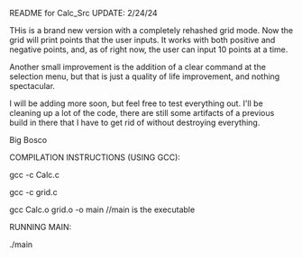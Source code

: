 README for Calc_Src
UPDATE: 2/24/24

THis is a brand new version with a completely rehashed grid mode. Now the grid will print points that the user inputs. It works with both positive and negative points, and, as of right now, the user can input 10 points at a time. 

Another small improvement is the addition of a clear command at the selection menu, but that is just a quality of life improvement, and nothing spectacular. 

I will be adding more soon, but feel free to test everything out. I'll be cleaning up a lot of the code, there are still some artifacts of a previous build in there that I have to get rid of without destroying everything.

Big Bosco


COMPILATION INSTRUCTIONS (USING GCC):

gcc -c Calc.c

gcc -c grid.c

gcc Calc.o grid.o -o main //main is the executable

RUNNING MAIN:

./main
